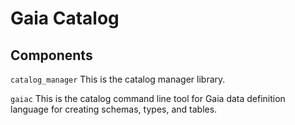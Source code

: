 # Gaia Catalog

## Components

`catalog_manager`
This is the catalog manager library.

`gaiac`
This is the catalog command line tool for Gaia data definition language for creating schemas, types, and tables.
